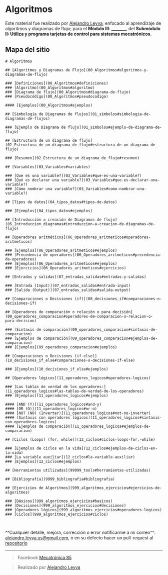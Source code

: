 # Algoritmos

Este material fue realizado por [Alejandro Leyva](https://www.alejandro-leyva.com/), enfocado al aprendizaje de algoritmos y diagramas de flujo;  para el **Módulo III**: **_______**, del **Submódulo II: Utiliza y programa tarjetas de control para sistemas mecatrónicos**.


## Mapa del sitio

<!-- Map site insert -->

<!-- Map site start -->
```markmap
# Algoritmos

## [Algoritmos y Diagramas de Flujo](00_Algoritmos#algoritmos-y-diagramas-de-flujo)

### [Definiciones](00_Algoritmos#definiciones)
### [Algoritmo](00_Algoritmos#algoritmo)
### [Diagrama de flujo](00_Algoritmos#diagrama-de-flujo)
### [Pseudocódigo](00_Algoritmos#pseudocodigo)

#### [Ejemplos](00_Algoritmos#ejemplos)

## [Simbología de Diagramas de flujos](01_simbolos#simbologia-de-diagramas-de-flujos)

### [Ejemplo de Diagrama de flujo](01_simbolos#ejemplo-de-diagrama-de-flujo)

## [Estructura de un diagrama de flujo](02_Estructura_de_un_diagrama_de_flujo#estructura-de-un-diagrama-de-flujo)

### [Resumen](02_Estructura_de_un_diagrama_de_flujo#resumen)

## [Variables](03_Variables#variables)

### [Que es una variable?](03_Variables#que-es-una-variable?)
### [Qué es declarar una variable?](03_Variables#que-es-declarar-una-variable?)
### [Cómo nombrar una variable?](03_Variables#como-nombrar-una-variable?)

## [Tipos de datos](04_tipos_datos#tipos-de-datos)

### [Ejemplos](04_tipos_datos#ejemplos)

## [Introducción a creación de Diagramas de flujo](05_Introduccion_diagramas#introduccion-a-creacion-de-diagramas-de-flujo)

## [Operadores aritméticos](06_Operadores_aritmeticos#operadores-aritmeticos)

### [Ejemplos](06_Operadores_aritmeticos#ejemplos)
### [Precedencia de operadores](06_Operadores_aritmeticos#precedencia-de-operadores)
### [Ejemplos](06_Operadores_aritmeticos#ejemplos)
### [Ejercicios](06_Operadores_aritmeticos#ejercicios)

## [Entradas y salidas](07_entradas_salidas#entradas-y-salidas)

### [Entrada (Input)](07_entradas_salidas#entrada-input)
### [Salida (Output)](07_entradas_salidas#salida-output)

## [Comparaciones o Decisiones (if)](08_decisiones_if#comparaciones-o-decisiones-if)

## [Operadores de comparación o relación o para decisión](09_operadores_comparacion#operadores-de-comparacion-o-relacion-o-para-decision)

### [Sintaxis de comparación](09_operadores_comparacion#sintaxis-de-comparacion)
### [Ejemplos de comparación](09_operadores_comparacion#ejemplos-de-comparacion)
### [Ejemplos](09_operadores_comparacion#ejemplos)

## [Comparaciones o Decisiones (if-else)](10_decisiones_if_else#comparaciones-o-decisiones-if-else)

### [Ejemplos](10_decisiones_if_else#ejemplos)

## [Operadores lógicos](11_operadores_logicos#operadores-logicos)

### [Las tablas de verdad de los operadores:](11_operadores_logicos#las-tablas-de-verdad-de-los-operadores)
### [Ejemplos](11_operadores_logicos#ejemplos)

#### [AND (Y)](11_operadores_logicos#and-y)
#### [OR (O)](11_operadores_logicos#or-o)
#### [NOT (NO) (Inverter)](11_operadores_logicos#not-no-inverter)
#### [Sintaxis con operadores lógicos](11_operadores_logicos#sintaxis-con-operadores-logicos)
#### [Ejemplos de comparación](11_operadores_logicos#ejemplos-de-comparacion)

## [Ciclos (Loops) (for, while)](12_ciclos#ciclos-loops-for,-while)

### [Ejemplos de ciclos en la vida](12_ciclos#ejemplos-de-ciclos-en-la-vida)
### [La variable auxiliar](12_ciclos#la-variable-auxiliar)
### [Ejemplos](12_ciclos#ejemplos)

## [Herramientas utilizadas](99999_tools#herramientas-utilizadas)

## [Bibliografía](9999_bibliografia#bibliografia)

## [Ejercicios de Algoritmos](999_algoritmos_ejercicios#ejercicios-de-algoritmos)

### [Básicos](999_algoritmos_ejercicios#basicos)
### [Decisiones](999_algoritmos_ejercicios#decisiones)
### [Operadores lógicos](999_algoritmos_ejercicios#operadores-logicos)
### [Ciclos](999_algoritmos_ejercicios#ciclos)



```
<!-- Map site end -->



^^Cualquier detalle, mejora, corrección o error notificarme a mi correo^^: [alejandro.leyva.us@gmail.com](mailto:alejandro.leyva.us@gmail.com), o en su defecto hacer un pull-request al [repositorio](https://github.com/jalmx/algoritmos)



<!-- text autogenerated footer --><hr><blockquote>Facebook <a href="https://www.facebook.com/mecatronica85/" target="_blank">Mecatrónica 85</a></blockquote><blockquote>Realizado por <a href="https://www.alejandro-leyva.com" target="_blank">Alejandro Leyva</a></blockquote>
